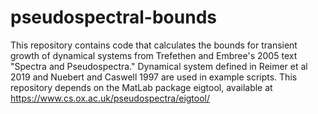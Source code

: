 # pseudospectral-bounds
This repository contains code that calculates the bounds for transient growth of dynamical systems from Trefethen and Embree's 2005 text "Spectra and Pseudospectra." Dynamical system defined in Reimer et al 2019 and Nuebert and Caswell 1997 are used in example scripts. This repository depends on the MatLab package eigtool, available at https://www.cs.ox.ac.uk/pseudospectra/eigtool/
